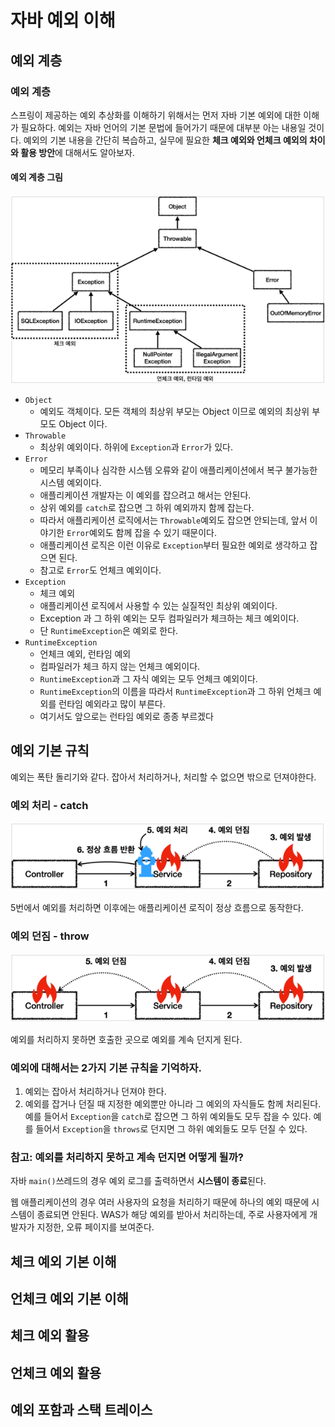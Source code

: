 # 자바 예외 이해

## 예외 계층

### 예외 계층

스프링이 제공하는 예외 추상화를 이해하기 위해서는 먼저 자바 기본 예외에 대한 이해가 필요하다.
예외는 자바 언어의 기본 문법에 들어가기 때문에 대부분 아는 내용일 것이다.
예외의 기본 내용을 간단히 복습하고, 실무에 필요한 **체크 예외와 언체크 예외의 차이와 활용 방안**에 대해서도 알아보자.

#### 예외 계층 그림

![img.png](img.png)

* `Object`
    * 예외도 객체이다. 모든 객체의 최상위 부모는 Object 이므로 예외의 최상위 부모도 Object 이다.
* `Throwable`
    * 최상위 예외이다. 하위에 `Exception`과 `Error`가 있다.
* `Error`
    * 메모리 부족이나 심각한 시스템 오류와 같이 애플리케이션에서 복구 불가능한 시스템 예외이다.
    * 애플리케이션 개발자는 이 예외를 잡으려고 해서는 안된다.
    * 상위 예외를 `catch`로 잡으면 그 하위 예외까지 함께 잡는다.
    * 따라서 애플리케이션 로직에서는 `Throwable`예외도 잡으면 안되는데, 앞서 이야기한 `Error`예외도 함께 잡을 수 있기 때문이다.
    * 애플리케이션 로직은 이런 이유로 `Exception`부터 필요한 예외로 생각하고 잡으면 된다.
    * 참고로 `Error`도 언체크 예외이다.
* `Exception`
    * 체크 예외
    * 애플리케이션 로직에서 사용할 수 있는 실질적인 최상위 예외이다.
    * Exception 과 그 하위 예외는 모두 컴파일러가 체크하는 체크 예외이다.
    * 단 `RuntimeException`은 예외로 한다.
* `RuntimeException`
    * 언체크 예외, 런타임 예외
    * 컴파일러가 체크 하지 않는 언체크 예외이다.
    * `RuntimeException`과 그 자식 예외는 모두 언체크 예외이다.
    * `RuntimeException`의 이름을 따라서 `RuntimeException`과 그 하위 언체크 예외를 런타임 예외라고 많이 부른다.
    * 여기서도 앞으로는 런타임 예외로 종종 부르겠다

## 예외 기본 규칙

예외는 폭탄 돌리기와 같다. 잡아서 처리하거나, 처리할 수 없으면 밖으로 던져야한다.

### 예외 처리 - catch

![img_1.png](img_1.png)

5번에서 예외를 처리하면 이후에는 애플리케이션 로직이 정상 흐름으로 동작한다.

### 예외 던짐 - throw

![img_2.png](img_2.png)

예외를 처리하지 못하면 호출한 곳으로 예외를 계속 던지게 된다.

### 예외에 대해서는 2가지 기본 규칙을 기억하자.

1. 예외는 잡아서 처리하거나 던져야 한다.
2. 예외를 잡거나 던질 때 지정한 예외뿐만 아니라 그 예외의 자식들도 함께 처리된다.
   예를 들어서 `Exception`을 `catch`로 잡으면 그 하위 예외들도 모두 잡을 수 있다.
   예를 들어서 `Exception`을 `throws`로 던지면 그 하위 예외들도 모두 던질 수 있다.

### 참고: 예외를 처리하지 못하고 계속 던지면 어떻게 될까?

자바 `main()`쓰레드의 경우 예외 로그를 출력하면서 **시스템이 종료**된다.

웹 애플리케이션의 경우 여러 사용자의 요청을 처리하기 때문에 하나의 예외 때문에 시스템이 종료되면 안된다.
WAS가 해당 예외를 받아서 처리하는데, 주로 사용자에게 개발자가 지정한, 오류 페이지를 보여준다.

## 체크 예외 기본 이해

## 언체크 예외 기본 이해

## 체크 예외 활용

## 언체크 예외 활용

## 예외 포함과 스택 트레이스
